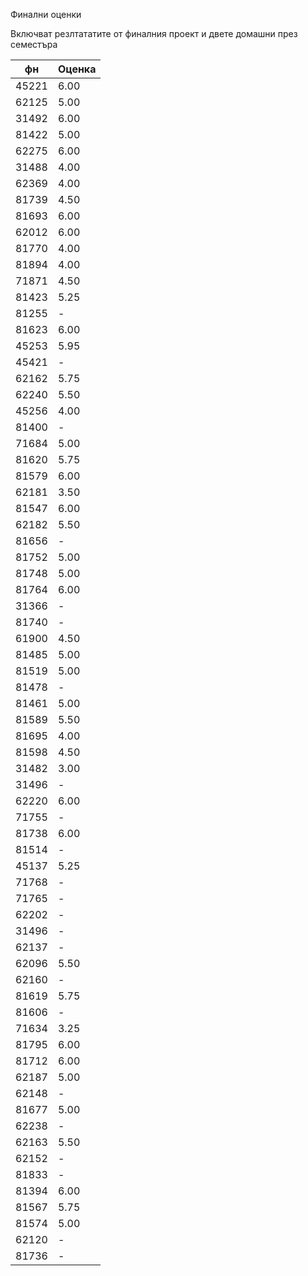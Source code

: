 Финални оценки 

Включват резлтататите от финалния проект и двете домашни през семестъра

|фн|Оценка|
|-----|--------------|
|45221|6.00|
|62125|5.00|
|31492|6.00|
|81422|5.00|
|62275|6.00|
|31488|4.00|
|62369|4.00|
|81739|4.50|
|81693|6.00|
|62012|6.00|
|81770|4.00|
|81894|4.00|
|71871|4.50|
|81423|5.25|
|81255|-|
|81623|6.00|
|45253|5.95|
|45421|-|
|62162|5.75|
|62240|5.50|
|45256|4.00|
|81400|-|
|71684|5.00|
|81620|5.75|
|81579|6.00|
|62181|3.50|
|81547|6.00|
|62182|5.50|
|81656|-|
|81752|5.00|
|81748|5.00|
|81764|6.00|
|31366|-|
|81740|-|
|61900|4.50|
|81485|5.00|
|81519|5.00|
|81478|-|
|81461|5.00|
|81589|5.50|
|81695|4.00|
|81598|4.50|
|31482|3.00|
|31496|-|
|62220|6.00|
|71755|-|
|81738|6.00|
|81514|-|
|45137|5.25|
|71768|-|
|71765|-|
|62202|-|
|31496|-|
|62137|-|
|62096|5.50|
|62160|-|
|81619|5.75|
|81606|-|
|71634|3.25|
|81795|6.00|
|81712|6.00|
|62187|5.00|
|62148|-|
|81677|5.00|
|62238|-|
|62163|5.50|
|62152|-|
|81833|-|
|81394|6.00|
|81567|5.75|
|81574|5.00|
|62120|-|
|81736|-|
